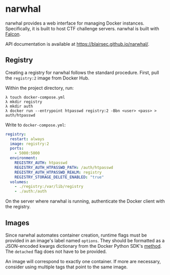 # narwhal

narwhal provides a web interface for managing Docker instances. Specifically, it is built to host CTF challenge servers. narwhal is built with [Falcon](https://falconframework.org/).

API documentation is available at https://blairsec.github.io/narwhal/.

## Registry
Creating a registry for narwhal follows the standard procedure. First, pull the `registry:2` image from Docker Hub.

Within the project directory, run:
```
λ touch docker-compose.yml
λ mkdir registry
λ mkdir auth
λ docker run --entrypoint htpasswd registry:2 -Bbn <user> <pass> > auth/htpasswd
```

Write to `docker-compose.yml`:
```yml
registry:
  restart: always
  image: registry:2
  ports:
    - 5000:5000
  environment:
    REGISTRY_AUTH: htpasswd
    REGISTRY_AUTH_HTPASSWD_PATH: /auth/htpasswd
    REGISTRY_AUTH_HTPASSWD_REALM: registry
    REGISTRY_STORAGE_DELETE_ENABLED: "true"
  volumes:
    - ./registry:/var/lib/registry
    - ./auth:/auth
```

On the server where narwhal is running, authenticate the Docker client with the registry.

## Images
Since narwhal automates container creation, runtime flags must be provided in an image's label named `options`. They should be formatted as a JSON-encoded kwargs dictionary from the Docker Python SDK's [method](https://docker-py.readthedocs.io/en/stable/containers.html#docker.models.containers.ContainerCollection.run). The `detached` flag does not have to be provided.

An image will correspond to exactly one  container. If more are necessary, consider using multiple tags that point to the same image.

